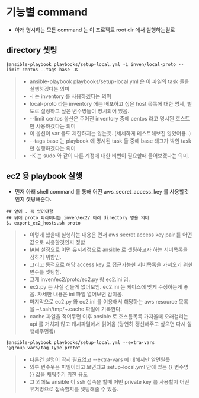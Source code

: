 # 기능별 command
* 아래 명시하는 모든 command 는 이 프로젝트 root dir 에서 실행하는걸로

## directory 셋팅
```{r, engine='bash', count_lines}
$ansible-playbook playbooks/setup-local.yml -i inven/local-proto --limit centos --tags base -K
```
 > * ansible-playbook playbooks/setup-local.yml 은 이 파일의 task 들을 실행하겠다는 의미
 > * -i 는 inventory 를 사용하겠다는 의미
 > * local-proto 라는 inventory 에는 배포하고 싶은 host 목록에 대한 명세, 별도로 설정하고 싶은 변수명들이 명시되어 있음.
 > * --limit centos 옵션은 주어진 inventory 중에 centos 라고 명시된 호스트만 사용하겠다는 의미
 > * 이 옵션이 var 들도 제한하지는 않는듯. (세세하게 테스트해보진 않았어용..)
 > * --tags base 는 playbook 에 명시된 task 들 중에 base 태그가 박힌 task 만 실행하겠다는 의미
 > * -K 는 sudo 와 같이 다른 계정에 대한 비번이 필요할때 물어보겠다는 의미.

## ec2 용 playbook 실행
* 먼저 아래 shell command 를 통해 어떤 aws_secret_access_key 를 사용할것인지 셋팅해준다.
```{r, engine='bash', count_lines}
## 앞에 . 꼭 있어야함
## 뒤에 proto 파라미터는 inven/ec2/ 아래 directory 명을 의미
$. export_ec2_hosts.sh proto
```
 > * 이렇게 했을때 실행하는 내용은 먼저 aws secret access key pair 를 어떤 값으로 사용할것인지 정함
 > * IAM 설정으로 어떤 유저계정으로 ansible 로 셋팅하고자 하는 서버목록을 정하기 위함임.
 > * 그리고 동적으로 해당 access key 로 접근가능한 서버목록을 가져오기 위한 변수를 셋팅함.
 > * 그게 inven/ec2/proto/ec2.py 랑 ec2.ini 임.
 > * ec2.py 는 사실 건들게 없어보임. ec2.ini 는 케이스에 맞게 수정하는게 좋음. 자세한 내용은 ini 파일 열어보면 감이옴.
 > * 마지막으로 ec2.py 와 ec2.ini 를 이용해서 해당하는 aws resource 목록을 ~/.ssh/tmp/~.cache 파일에 기록한다.
 > * cache 파일을 적어두면 이후 ansible 로 호스틈목록 가져올때 오래걸리는 api 를 거치지 않고 캐시파일에서 읽어옴 (당연히 갱신해주고 싶으면 다시 실행해주면됨)

```{r, engine='bash', count_lines}
$ansible-playbook playbooks/setup-local.yml --extra-vars "@group_vars/tag_Type_proto"
```
 > * 다른건 설명이 딱히 필요없고 --extra-vars 에 대해서만 알면될듯
 > * 외부 변수묶음 파일이라고 보면되고 setup-local.yml 안에 있는 {{ 변수명 }} 값을 채워주기 위한 용도
 > * 그 외에도 ansible 이 ssh 접속을 할때 어떤 private key 를 사용할지 어떤 유저명으로 접속할지를 셋팅해줄 수 있음.